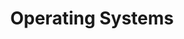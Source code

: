 ---
layout: slides
title: Operating Systems
image_url: /images/psvita.png
caption: Διαφάνειες για το κεφάλαιο OS
slides:
  - atari-2600
  - psvita
---
